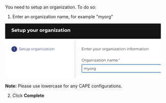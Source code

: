 
You need to setup an organization. To do so:

1. Enter an organization name, for example "myorg"

![Myorg](./assets/myorg.png)

<b>Note:</b> Please use lowercase for any CAPE configurations.


2. Click <b>Complete</b>


